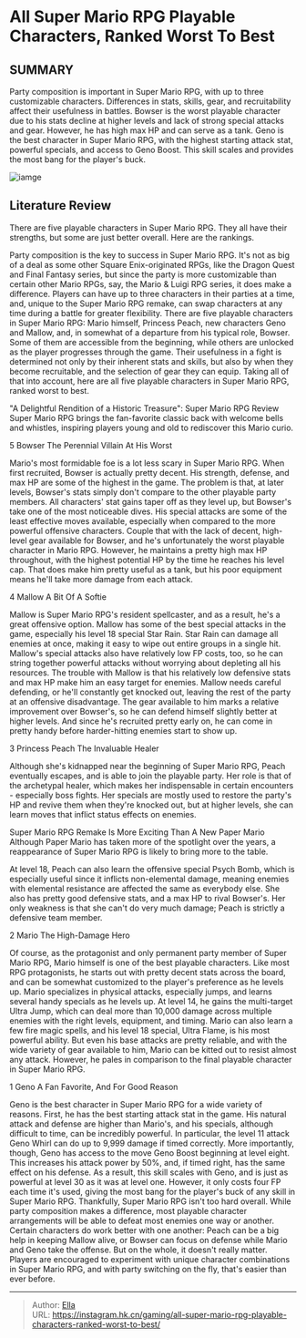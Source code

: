 # All Super Mario RPG Playable Characters, Ranked Worst To Best


## SUMMARY 


 Party composition is important in Super Mario RPG, with up to three customizable characters. Differences in stats, skills, gear, and recruitability affect their usefulness in battles. 
 Bowser is the worst playable character due to his stats decline at higher levels and lack of strong special attacks and gear. However, he has high max HP and can serve as a tank. 
 Geno is the best character in Super Mario RPG, with the highest starting attack stat, powerful specials, and access to Geno Boost. This skill scales and provides the most bang for the player&#39;s buck. 

![iamge](https://static1.srcdn.com/wordpress/wp-content/uploads/2023/11/all-super-mario-rpg-playable-characters-ranked-worst-to-best.jpg)

## Literature Review

There are five playable characters in Super Mario RPG. They all have their strengths, but some are just better overall. Here are the rankings.




Party composition is the key to success in Super Mario RPG. It&#39;s not as big of a deal as some other Square Enix-originated RPGs, like the Dragon Quest and Final Fantasy series, but since the party is more customizable than certain other Mario RPGs, say, the Mario &amp; Luigi RPG series, it does make a difference. Players can have up to three characters in their parties at a time, and, unique to the Super Mario RPG remake, can swap characters at any time during a battle for greater flexibility.
There are five playable characters in Super Mario RPG: Mario himself, Princess Peach, new characters Geno and Mallow, and, in somewhat of a departure from his typical role, Bowser. Some of them are accessible from the beginning, while others are unlocked as the player progresses through the game. Their usefulness in a fight is determined not only by their inherent stats and skills, but also by when they become recruitable, and the selection of gear they can equip. Taking all of that into account, here are all five playable characters in Super Mario RPG, ranked worst to best.
            
 
 &#34;A Delightful Rendition of a Historic Treasure&#34;: Super Mario RPG Review 
Super Mario RPG brings the fan-favorite classic back with welcome bells and whistles, inspiring players young and old to rediscover this Mario curio.












 








 5  Bowser 
The Perennial Villain At His Worst
        

Mario&#39;s most formidable foe is a lot less scary in Super Mario RPG. When first recruited, Bowser is actually pretty decent. His strength, defense, and max HP are some of the highest in the game. The problem is that, at later levels, Bowser&#39;s stats simply don&#39;t compare to the other playable party members. All characters&#39; stat gains taper off as they level up, but Bowser&#39;s take one of the most noticeable dives. His special attacks are some of the least effective moves available, especially when compared to the more powerful offensive characters.
Couple that with the lack of decent, high-level gear available for Bowser, and he&#39;s unfortunately the worst playable character in Mario RPG. However, he maintains a pretty high max HP throughout, with the highest potential HP by the time he reaches his level cap. That does make him pretty useful as a tank, but his poor equipment means he&#39;ll take more damage from each attack.





 4  Mallow 
A Bit Of A Softie


 







Mallow is Super Mario RPG&#39;s resident spellcaster, and as a result, he&#39;s a great offensive option. Mallow has some of the best special attacks in the game, especially his level 18 special Star Rain. Star Rain can damage all enemies at once, making it easy to wipe out entire groups in a single hit. Mallow&#39;s special attacks also have relatively low FP costs, too, so he can string together powerful attacks without worrying about depleting all his resources.
The trouble with Mallow is that his relatively low defensive stats and max HP make him an easy target for enemies. Mallow needs careful defending, or he&#39;ll constantly get knocked out, leaving the rest of the party at an offensive disadvantage. The gear available to him marks a relative improvement over Bowser&#39;s, so he can defend himself slightly better at higher levels. And since he&#39;s recruited pretty early on, he can come in pretty handy before harder-hitting enemies start to show up.





 3  Princess Peach 
The Invaluable Healer
        

Although she&#39;s kidnapped near the beginning of Super Mario RPG, Peach eventually escapes, and is able to join the playable party. Her role is that of the archetypal healer, which makes her indispensable in certain encounters - especially boss fights. Her specials are mostly used to restore the party&#39;s HP and revive them when they&#39;re knocked out, but at higher levels, she can learn moves that inflict status effects on enemies.
            
 
 Super Mario RPG Remake Is More Exciting Than A New Paper Mario 
Although Paper Mario has taken more of the spotlight over the years, a reappearance of Super Mario RPG is likely to bring more to the table.



At level 18, Peach can also learn the offensive special Psych Bomb, which is especially useful since it inflicts non-elemental damage, meaning enemies with elemental resistance are affected the same as everybody else. She also has pretty good defensive stats, and a max HP to rival Bowser&#39;s. Her only weakness is that she can&#39;t do very much damage; Peach is strictly a defensive team member.





 2  Mario 
The High-Damage Hero


 







Of course, as the protagonist and only permanent party member of Super Mario RPG, Mario himself is one of the best playable characters. Like most RPG protagonists, he starts out with pretty decent stats across the board, and can be somewhat customized to the player&#39;s preference as he levels up. Mario specializes in physical attacks, especially jumps, and learns several handy specials as he levels up. At level 14, he gains the multi-target Ultra Jump, which can deal more than 10,000 damage across multiple enemies with the right levels, equipment, and timing.
Mario can also learn a few fire magic spells, and his level 18 special, Ultra Flame, is his most powerful ability. But even his base attacks are pretty reliable, and with the wide variety of gear available to him, Mario can be kitted out to resist almost any attack. However, he pales in comparison to the final playable character in Super Mario RPG.





 1  Geno 
A Fan Favorite, And For Good Reason


 







Geno is the best character in Super Mario RPG for a wide variety of reasons. First, he has the best starting attack stat in the game. His natural attack and defense are higher than Mario&#39;s, and his specials, although difficult to time, can be incredibly powerful. In particular, the level 11 attack Geno Whirl can do up to 9,999 damage if timed correctly.
More importantly, though, Geno has access to the move Geno Boost beginning at level eight. This increases his attack power by 50%, and, if timed right, has the same effect on his defense. As a result, this skill scales with Geno, and is just as powerful at level 30 as it was at level one. However, it only costs four FP each time it&#39;s used, giving the most bang for the player&#39;s buck of any skill in Super Mario RPG.
Thankfully, Super Mario RPG isn&#39;t too hard overall. While party composition makes a difference, most playable character arrangements will be able to defeat most enemies one way or another. Certain characters do work better with one another: Peach can be a big help in keeping Mallow alive, or Bowser can focus on defense while Mario and Geno take the offense. But on the whole, it doesn&#39;t really matter. Players are encouraged to experiment with unique character combinations in Super Mario RPG, and with party switching on the fly, that&#39;s easier than ever before.

---

> Author: [Ella](https://instagram.hk.cn/)  
> URL: https://instagram.hk.cn/gaming/all-super-mario-rpg-playable-characters-ranked-worst-to-best/  

